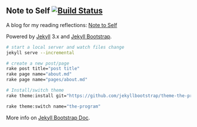 ## Note to Self [![Build Status](https://travis-ci.org/leoman730/notetoself.svg?branch=gh-pages)](https://travis-ci.org/leoman730/notetoself)

A blog for my reading reflections: [Note to Self]

Powered by [Jekyll] 3.x and [Jekyll Bootstrap].

```sh
# start a local server and watch files change
jekyll serve --incremental

# create a new post/page
rake post title="post title"
rake page name="about.md"
rake page name="pages/about.md"

# Install/switch theme
rake theme:install git="https://github.com/jekyllbootstrap/theme-the-program.git"

rake theme:switch name="the-program"
```
More info on [Jekyll Bootstrap Doc].


[Note to Self]: http://leoman730.github.io/notetoself
[Jekyll]: https://jekyllrb.com/
[Jekyll Bootstrap]: http://jekyllbootstrap.com/
[Jekyll Bootstrap Doc]: http://jekyllbootstrap.com/usage/jekyll-quick-start.html
